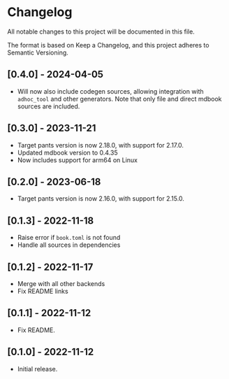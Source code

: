 # Changelog

All notable changes to this project will be documented in this file.

The format is based on Keep a Changelog, and this project adheres to Semantic Versioning.

## [0.4.0] - 2024-04-05

- Will now also include codegen sources, allowing integration with `adhoc_tool` and other generators. Note that only file and direct mdbook sources are included.

## [0.3.0] - 2023-11-21

* Target pants version is now 2.18.0, with support for 2.17.0.
* Updated mdbook version to 0.4.35
* Now includes support for arm64 on Linux

## [0.2.0] - 2023-06-18

* Target pants version is now 2.16.0, with support for 2.15.0.

## [0.1.3] - 2022-11-18

* Raise error if `book.toml` is not found
* Handle all sources in dependencies

## [0.1.2] - 2022-11-17

* Merge with all other backends
* Fix README links

## [0.1.1] - 2022-11-12

* Fix README.

## [0.1.0] - 2022-11-12

* Initial release.

